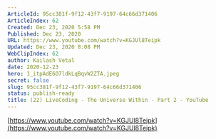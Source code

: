 ```yaml
---
ArticleId: 95cc381f-9f12-43f7-9197-64c66d371406
ArticleIndex: 62
Created: Dec 23, 2020 5:58 PM
Published: Dec 23, 2020
URL: https://www.youtube.com/watch?v=KGJUl8Teipk
Updated: Dec 23, 2020 8:08 PM
WebClipIndex: 62
author: Kailash Vetal
date: 2020-12-23
hero: 1_itpAdE6O7ldkLqBqvW2ZTA.jpeg
secret: false
slug: 95cc381f-9f12-43f7-9197-64c66d371406
status: publish-ready
title: (22) LiveCoding - The Universe Within - Part 2 - YouTube
---
```

[https://www.youtube.com/watch?v=KGJUl8Teipk](https://www.youtube.com/watch?v=KGJUl8Teipk)
